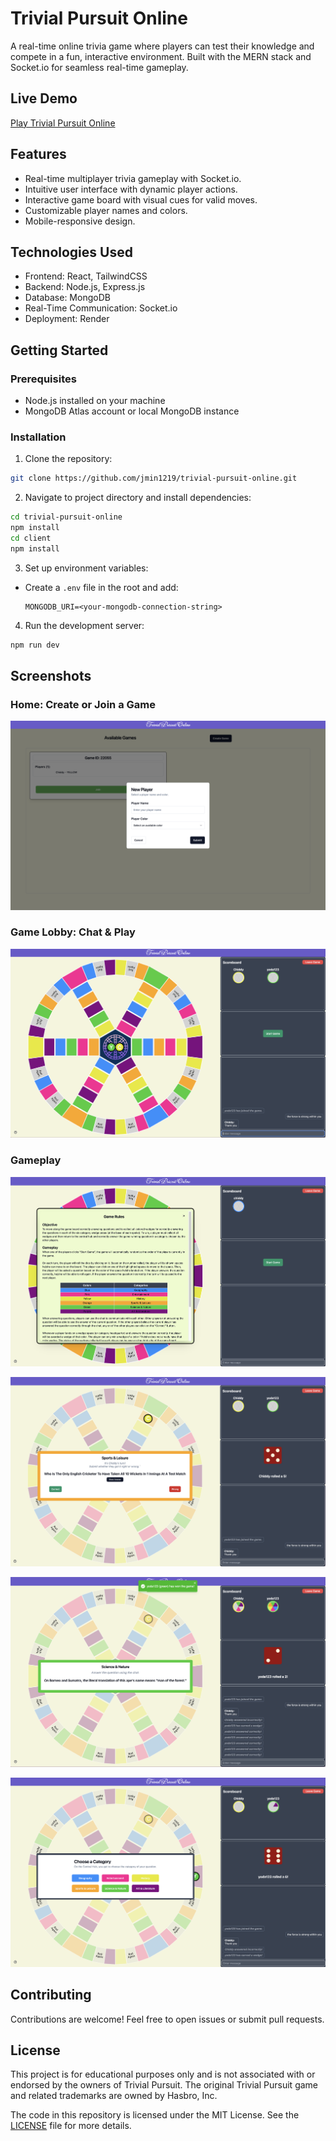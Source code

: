 # Trivial Pursuit Online

A real-time online trivia game where players can test their knowledge and compete in a fun, interactive environment. Built with the MERN stack and Socket.io for seamless real-time gameplay.

## Live Demo

[Play Trivial Pursuit Online](https://trivial-pursuit-online-59xk.onrender.com)

## Features

- Real-time multiplayer trivia gameplay with Socket.io.
- Intuitive user interface with dynamic player actions.
- Interactive game board with visual cues for valid moves.
- Customizable player names and colors.
- Mobile-responsive design.

## Technologies Used

- Frontend: React, TailwindCSS
- Backend: Node.js, Express.js
- Database: MongoDB
- Real-Time Communication: Socket.io
- Deployment: Render

## Getting Started

### Prerequisites

- Node.js installed on your machine
- MongoDB Atlas account or local MongoDB instance

### Installation

1. Clone the repository:

```bash
git clone https://github.com/jmin1219/trivial-pursuit-online.git
```

2. Navigate to project directory and install dependencies:

```bash
cd trivial-pursuit-online
npm install
cd client
npm install
```

3. Set up environment variables:

- Create a `.env` file in the root and add:
  ```
  MONGODB_URI=<your-mongodb-connection-string>
  ```

4. Run the development server:

```bash
npm run dev
```

## Screenshots

### Home: Create or Join a Game

![Home & New Player Modal](./screenshots/NewPlayerModal_Desktop.png)

### Game Lobby: Chat & Play

![Game Lobby](./screenshots/GameLobby_Desktop.png)

### Gameplay

![Game Rules](./screenshots/GameRules_Desktop.png)

![Trivia Answer](./screenshots/TriviaCardAnswer_Desktop.png)

![Trivia Question](./screenshots/TriviaCardQuestion_Desktop.png)

![Category Picker Modal](./screenshots/CategoryPickerModal_Desktop.png)

## Contributing

Contributions are welcome! Feel free to open issues or submit pull requests.

## License

This project is for educational purposes only and is not associated with or endorsed by the owners of Trivial Pursuit. The original Trivial Pursuit game and related trademarks are owned by Hasbro, Inc.

The code in this repository is licensed under the MIT License. See the [LICENSE](LICENSE) file for more details.
